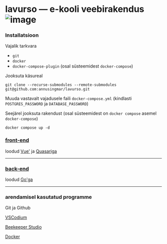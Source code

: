# lavurso — e-kooli veebirakendus ![image](https://user-images.githubusercontent.com/108177565/183647142-cacb64ee-f05a-499c-8033-facf81ee09bd.png)

### Installatsioon

Vajalik tarkvara

- `git`
- `docker`
- `docker-compose-plugin` (osal süsteemidest `docker-compose`)

Jooksuta käsureal

```
git clone --recurse-submodules --remote-submodules git@github.com:annusingmar/lavurso.git
```
<!-- Märge arendajale - ssh asemel võiks kastuada https, kuid https autenteerimine on raskem kui ssh-ga -->

Muuda vastavalt vajadusele faili `docker-compose.yml` (kindlasti `POSTGRES_PASSWORD` ja `DATABASE_PASSWORD`)

Seejärel jooksuta rakendust (osal süsteemidest on `docker compose` asemel `docker-compose`)

```
docker compose up -d
```



### [front-end](https://github.com/annusingmar/lavurso-frontend)

loodud [Vue'](https://vuejs.org/) ja [Quasariga](https://quasar.dev/)

---

### [back-end](https://github.com/annusingmar/lavurso-backend)

loodud [Go'ga](https://github.com/golang/go)

---

### arendamisel kasutatud programme

Git ja Github

[VSCodium](https://github.com/VSCodium/vscodium)

[Beekeeper Studio](https://github.com/beekeeper-studio/beekeeper-studio)

[Docker](https://docs.docker.com/engine/)
